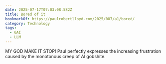 ```yaml
---
date: 2025-07-17T07:03:08.582Z
title: Bored of it
bookmarkOf: https://paulrobertlloyd.com/2025/087/a1/bored/
category: Technology
tags:
  - GAI
  - LLM
---
```


MY GOD MAKE IT STOP! Paul perfectly expresses the increasing frustration caused by the monotonous creep of AI gobshite.
